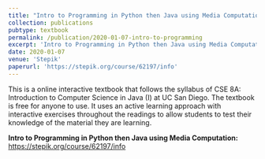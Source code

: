 ```yaml
---
title: "Intro to Programming in Python then Java using Media Computation"
collection: publications
pubtype: textbook
permalink: /publication/2020-01-07-intro-to-programming
excerpt: 'Intro to Programming in Python then Java using Media Computation'
date: 2020-01-07
venue: 'Stepik'
paperurl: 'https://stepik.org/course/62197/info'
---
```


This is a online interactive textbook that follows the syllabus of CSE 8A: Introduction to Computer Science in Java (I) at UC San Diego. The textbook is free for anyone to use. It uses an active learning approach with interactive exercises throughout the readings to allow students to test their knowledge of the material they are learning.


<b>Intro to Programming in Python then Java using Media Computation:</b> <a href="https://stepik.org/course/62197/info" target="_blank">https://stepik.org/course/62197/info</a>
